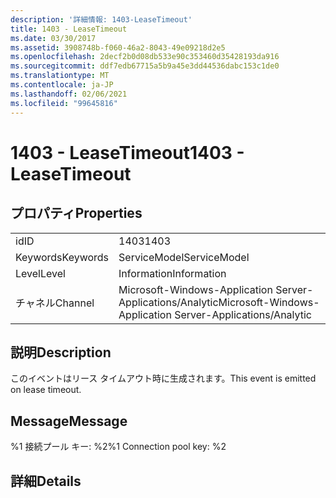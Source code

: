 ```yaml
---
description: '詳細情報: 1403-LeaseTimeout'
title: 1403 - LeaseTimeout
ms.date: 03/30/2017
ms.assetid: 3908748b-f060-46a2-8043-49e09218d2e5
ms.openlocfilehash: 2decf2b0d08db533e90c353460d35428193da916
ms.sourcegitcommit: ddf7edb67715a5b9a45e3dd44536dabc153c1de0
ms.translationtype: MT
ms.contentlocale: ja-JP
ms.lasthandoff: 02/06/2021
ms.locfileid: "99645816"
---
```

# <a name="1403---leasetimeout"></a><span data-ttu-id="6df86-103">1403 - LeaseTimeout</span><span class="sxs-lookup"><span data-stu-id="6df86-103">1403 - LeaseTimeout</span></span>

## <a name="properties"></a><span data-ttu-id="6df86-104">プロパティ</span><span class="sxs-lookup"><span data-stu-id="6df86-104">Properties</span></span>  
  
|||  
|-|-|  
|<span data-ttu-id="6df86-105">id</span><span class="sxs-lookup"><span data-stu-id="6df86-105">ID</span></span>|<span data-ttu-id="6df86-106">1403</span><span class="sxs-lookup"><span data-stu-id="6df86-106">1403</span></span>|  
|<span data-ttu-id="6df86-107">Keywords</span><span class="sxs-lookup"><span data-stu-id="6df86-107">Keywords</span></span>|<span data-ttu-id="6df86-108">ServiceModel</span><span class="sxs-lookup"><span data-stu-id="6df86-108">ServiceModel</span></span>|  
|<span data-ttu-id="6df86-109">Level</span><span class="sxs-lookup"><span data-stu-id="6df86-109">Level</span></span>|<span data-ttu-id="6df86-110">Information</span><span class="sxs-lookup"><span data-stu-id="6df86-110">Information</span></span>|  
|<span data-ttu-id="6df86-111">チャネル</span><span class="sxs-lookup"><span data-stu-id="6df86-111">Channel</span></span>|<span data-ttu-id="6df86-112">Microsoft-Windows-Application Server-Applications/Analytic</span><span class="sxs-lookup"><span data-stu-id="6df86-112">Microsoft-Windows-Application Server-Applications/Analytic</span></span>|  
  
## <a name="description"></a><span data-ttu-id="6df86-113">説明</span><span class="sxs-lookup"><span data-stu-id="6df86-113">Description</span></span>  

 <span data-ttu-id="6df86-114">このイベントはリース タイムアウト時に生成されます。</span><span class="sxs-lookup"><span data-stu-id="6df86-114">This event is emitted on lease timeout.</span></span>  
  
## <a name="message"></a><span data-ttu-id="6df86-115">Message</span><span class="sxs-lookup"><span data-stu-id="6df86-115">Message</span></span>  

 <span data-ttu-id="6df86-116">%1 接続プール キー: %2</span><span class="sxs-lookup"><span data-stu-id="6df86-116">%1 Connection pool key: %2</span></span>  
  
## <a name="details"></a><span data-ttu-id="6df86-117">詳細</span><span class="sxs-lookup"><span data-stu-id="6df86-117">Details</span></span>
